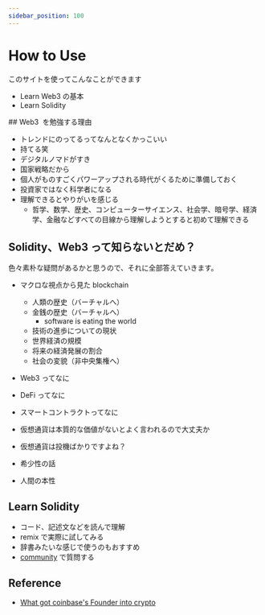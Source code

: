 ```yaml
---
sidebar_position: 100
---
```


# How to Use

このサイトを使ってこんなことができます

-   Learn Web3 の基本
-   Learn Solidity

## Web3  を勉強する理由

-   トレンドにのってるってなんとなくかっこいい
-   持てる笑
-   デジタルノマドがすき
-   国家戦略だから
-   個人がものすごくパワーアップされる時代がくるために準備しておく
-   投資家ではなく科学者になる
-   理解できるとやりがいを感じる
    -   哲学、数学、歴史、コンピューターサイエンス、社会学、暗号学、経済学、金融などすべての目線から理解しようとすると初めて理解できる

## Solidity、Web3 って知らないとだめ？

色々素朴な疑問があるかと思うので、それに全部答えていきます。

-   マクロな視点から見た blockchain

    -   人類の歴史（バーチャルへ）
    -   金銭の歴史（バーチャルへ）
        -   software is eating the world
    -   技術の進歩についての現状
    -   世界経済の規模
    -   将来の経済発展の割合
    -   社会の変貌（非中央集権へ）

-   Web3 ってなに
-   DeFi ってなに
-   スマートコントラクトってなに
-   仮想通貨は本質的な価値がないとよく言われるので大丈夫か
-   仮想通貨は投機ばかりですよね？

-   希少性の話
-   人間の本性

## Learn Solidity

-   コード、記述文などを読んで理解
-   remix で実際に試してみる
-   辞書みたいな感じで使うのもおすすめ
-   [community](https://discord.gg/gE2S99Qb) で質問する

## Reference

-   [What got coinbase's Founder into crypto](https://www.youtube.com/shorts/VRKaRcRgiIE)
